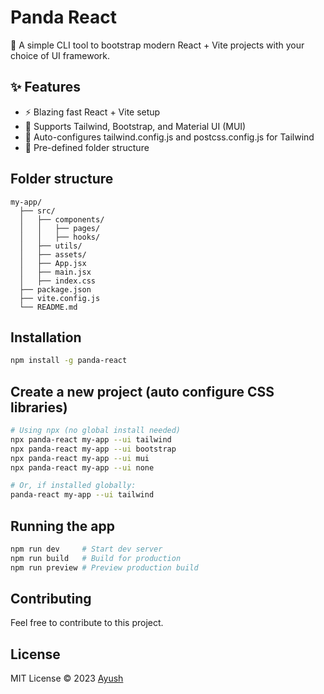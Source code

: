 # Panda React

🚀 A simple CLI tool to bootstrap modern React + Vite projects with your choice of UI framework.

## ✨ Features
- ⚡ Blazing fast React + Vite setup
- 🎨 Supports Tailwind, Bootstrap, and Material UI (MUI)
- 🔧 Auto-configures tailwind.config.js and postcss.config.js for Tailwind
- 📂 Pre-defined folder structure

## Folder structure
```plaintext
my-app/
  ├── src/
  │   ├── components/
  │   │   ├── pages/
  │   │   ├── hooks/
  │   ├── utils/
  │   ├── assets/
  │   ├── App.jsx
  │   ├── main.jsx
  │   ├── index.css
  ├── package.json
  ├── vite.config.js
  └── README.md
```

## Installation
```bash
npm install -g panda-react
```

## Create a new project (auto configure CSS libraries)
```bash
# Using npx (no global install needed)
npx panda-react my-app --ui tailwind
npx panda-react my-app --ui bootstrap
npx panda-react my-app --ui mui
npx panda-react my-app --ui none

# Or, if installed globally:
panda-react my-app --ui tailwind
```

## Running the app
```bash
npm run dev     # Start dev server
npm run build   # Build for production
npm run preview # Preview production build
```

## Contributing
Feel free to contribute to this project.

## License
MIT License © 2023 [Ayush](https://github.com/ayushukla02)






